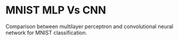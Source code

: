 # MNIST MLP Vs CNN  
Comparison between multilayer perceptron and convolutional neural network for MNIST classification.  